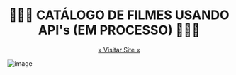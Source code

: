 <h1 align="center">👨🏾‍💻 CATÁLOGO DE FILMES USANDO API's (EM PROCESSO)  👨🏾‍💻</h1>

<p align="center">
 <a href='https://risxard.github.io/BD-Screens/'>» Visitar Site «</a>

</p>


![image](https://user-images.githubusercontent.com/88140056/167028450-91574113-83a5-44e9-8755-d96a1d2dc1f5.png)




<p align="center">

